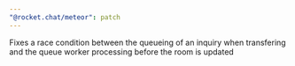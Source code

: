 ```yaml
---
"@rocket.chat/meteor": patch
---
```


Fixes a race condition between the queueing of an inquiry when transfering and the queue worker processing before the room is updated
